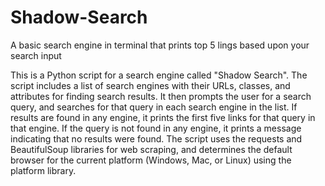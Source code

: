 # Shadow-Search
A basic search engine in terminal that prints top 5 lings based upon your search input

This is a Python script for a search engine called "Shadow Search". The script includes a list of search engines with their URLs, classes, and attributes for finding search results. It then prompts the user for a search query, and searches for that query in each search engine in the list. If results are found in any engine, it prints the first five links for that query in that engine. If the query is not found in any engine, it prints a message indicating that no results were found. The script uses the requests and BeautifulSoup libraries for web scraping, and determines the default browser for the current platform (Windows, Mac, or Linux) using the platform library.



